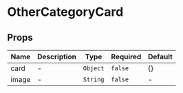 # OtherCategoryCard

## Props

<!-- @vuese:OtherCategoryCard:props:start -->
|Name|Description|Type|Required|Default|
|---|---|---|---|---|
|card|-|`Object`|`false`|{}|
|image|-|`String`|`false`|-|

<!-- @vuese:OtherCategoryCard:props:end -->


